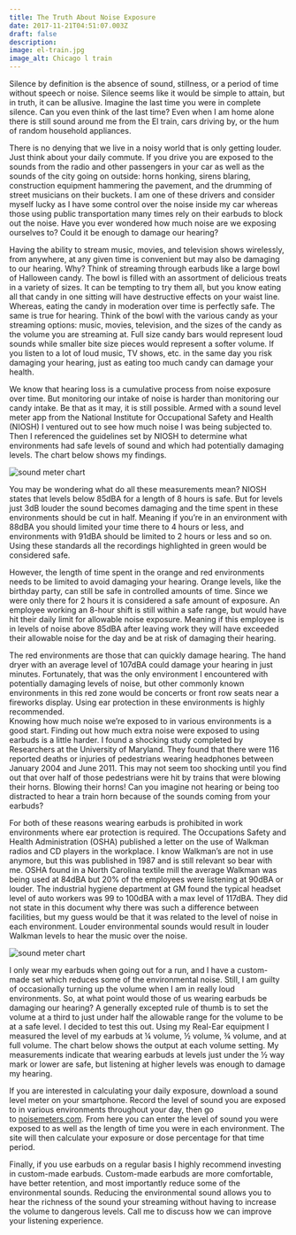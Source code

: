 ```yaml
---
title: The Truth About Noise Exposure
date: 2017-11-21T04:51:07.003Z
draft: false
description:
image: el-train.jpg
image_alt: Chicago l train
---
```


<!--StartFragment-->

Silence by definition is the absence of sound, stillness, or a period of time without speech or noise. Silence seems like it would be simple to attain, but in truth, it can be allusive. Imagine the last time you were in complete silence. Can you even think of the last time? Even when I am home alone there is still sound around me from the El train, cars driving by, or the hum of random household appliances.

There is no denying that we live in a noisy world that is only getting louder. Just think about your daily commute. If you drive you are exposed to the sounds from the radio and other passengers in your car as well as the sounds of the city going on outside: horns honking, sirens blaring, construction equipment hammering the pavement, and the drumming of street musicians on their buckets. I am one of these drivers and consider myself lucky as I have some control over the noise inside my car whereas those using public transportation many times rely on their earbuds to block out the noise. Have you ever wondered how much noise are we exposing ourselves to? Could it be enough to damage our hearing?

Having the ability to stream music, movies, and television shows wirelessly, from anywhere, at any given time is convenient but may also be damaging to our hearing. Why? Think of streaming through earbuds like a large bowl of Halloween candy. The bowl is filled with an assortment of delicious treats in a variety of sizes. It can be tempting to try them all, but you know eating all that candy in one sitting will have destructive effects on your waist line. Whereas, eating the candy in moderation over time is perfectly safe. The same is true for hearing. Think of the bowl with the various candy as your streaming options: music, movies, television, and the sizes of the candy as the volume you are streaming at. Full size candy bars would represent loud sounds while smaller bite size pieces would represent a softer volume. If you listen to a lot of loud music, TV shows, etc. in the same day you risk damaging your hearing, just as eating too much candy can damage your health.

We know that hearing loss is a cumulative process from noise exposure over time. But monitoring our intake of noise is harder than monitoring our candy intake. Be that as it may, it is still possible. Armed with a sound level meter app from the National Institute for Occupational Safety and Health (NIOSH) I ventured out to see how much noise I was being subjected to. Then I referenced the guidelines set by NIOSH to determine what environments had safe levels of sound and which had potentially damaging levels. The chart below shows my findings.

<img src="/blog/the-truth-about-noise-exposure/sound-meter-chart-v4-300x183.jpg" class="half" alt="sound meter chart">

You may be wondering what do all these measurements mean? NIOSH states that levels below 85dBA for a length of 8 hours is safe. But for levels just 3dB louder the sound becomes damaging and the time spent in these environments should be cut in half. Meaning if you’re in an environment with 88dBA you should limited your time there to 4 hours or less, and environments with 91dBA should be limited to 2 hours or less and so on. Using these standards all the recordings highlighted in green would be considered safe.

However, the length of time spent in the orange and red environments needs to be limited to avoid damaging your hearing. Orange levels, like the birthday party, can still be safe in controlled amounts of time. Since we were only there for 2 hours it is considered a safe amount of exposure. An employee working an 8-hour shift is still within a safe range, but would have hit their daily limit for allowable noise exposure. Meaning if this employee is in levels of noise above 85dBA after leaving work they will have exceeded their allowable noise for the day and be at risk of damaging their hearing.

The red environments are those that can quickly damage hearing. The hand dryer with an average level of 107dBA could damage your hearing in just minutes. Fortunately, that was the only environment I encountered with potentially damaging levels of noise, but other commonly known environments in this red zone would be concerts or front row seats near a fireworks display. Using ear protection in these environments is highly recommended.  
Knowing how much noise we’re exposed to in various environments is a good start. Finding out how much extra noise were exposed to using earbuds is a little harder. I found a shocking study completed by Researchers at the University of Maryland. They found that there were 116 reported deaths or injuries of pedestrians wearing headphones between January 2004 and June 2011. This may not seem too shocking until you find out that over half of those pedestrians were hit by trains that were blowing their horns. Blowing their horns! Can you imagine not hearing or being too distracted to hear a train horn because of the sounds coming from your earbuds?

For both of these reasons wearing earbuds is prohibited in work environments where ear protection is required. The Occupations Safety and Health Administration (OSHA) published a letter on the use of Walkman radios and CD players in the workplace. I know Walkman’s are not in use anymore, but this was published in 1987 and is still relevant so bear with me. OSHA found in a North Carolina textile mill the average Walkman was being used at 84dBA but 20% of the employees were listening at 90dBA or louder. The industrial hygiene department at GM found the typical headset level of auto workers was 99 to 100dBA with a max level of 117dBA. They did not state in this document why there was such a difference between facilities, but my guess would be that it was related to the level of noise in each environment. Louder environmental sounds would result in louder Walkman levels to hear the music over the noise.

<img src="/blog/the-truth-about-noise-exposure/rem-of-ipod-2-266x300.jpg" class="half" alt="sound meter chart">

I only wear my earbuds when going out for a run, and I have a custom-made set which reduces some of the environmental noise. Still, I am guilty of occasionally turning up the volume when I am in really loud environments. So, at what point would those of us wearing earbuds be damaging our hearing? A generally excepted rule of thumb is to set the volume at a third to just under half the allowable range for the volume to be at a safe level. I decided to test this out. Using my Real-Ear equipment I measured the level of my earbuds at ¼ volume, ½ volume, ¾ volume, and at full volume. The chart below shows the output at each volume setting. My measurements indicate that wearing earbuds at levels just under the ½ way mark or lower are safe, but listening at higher levels was enough to damage my hearing.

If you are interested in calculating your daily exposure, download a sound level meter on your smartphone. Record the level of sound you are exposed to in various environments throughout your day, then go to [noisemeters.com](https://noisemeters.com/apps/occ/twa-dose.asp.). From here you can enter the level of sound you were exposed to as well as the length of time you were in each environment. The site will then calculate your exposure or dose percentage for that time period.

Finally, if you use earbuds on a regular basis I highly recommend investing in custom-made earbuds. Custom-made earbuds are more comfortable, have better retention, and most importantly reduce some of the environmental sounds. Reducing the environmental sound allows you to hear the richness of the sound your streaming without having to increase the volume to dangerous levels. Call me to discuss how we can improve your listening experience.

<!--EndFragment-->
